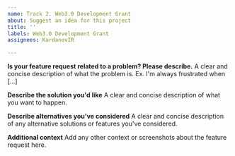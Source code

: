 ```yaml
---
name: Track 2. Web3.0 Development Grant
about: Suggest an idea for this project
title: ''
labels: Web3.0 Development Grant
assignees: KardanovIR

---
```


**Is your feature request related to a problem? Please describe.**
A clear and concise description of what the problem is. Ex. I'm always frustrated when [...]

**Describe the solution you'd like**
A clear and concise description of what you want to happen.

**Describe alternatives you've considered**
A clear and concise description of any alternative solutions or features you've considered.

**Additional context**
Add any other context or screenshots about the feature request here.
